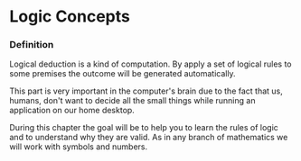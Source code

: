 # Logic Concepts

### Definition

Logical deduction is a kind of computation. By apply a set of logical rules to some premises the outcome will be generated automatically.

This part is very important in the computer's brain due to the fact that us, humans, don't want to decide all the small things while running an application on our home desktop.



During this chapter the goal will be to help you to learn the rules of logic and to understand why they are valid. As in any branch of mathematics we will work with symbols and numbers.
